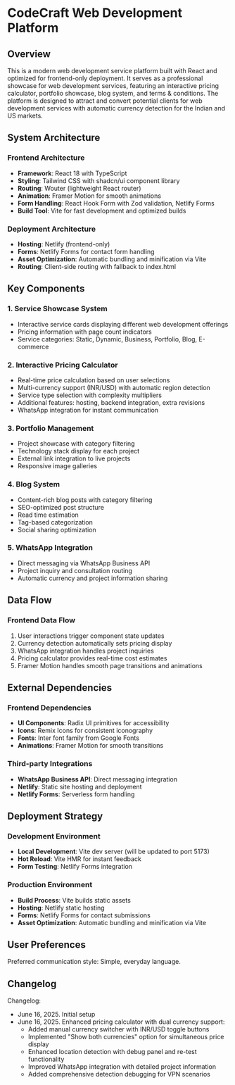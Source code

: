 # CodeCraft Web Development Platform

## Overview

This is a modern web development service platform built with React and optimized for frontend-only deployment. It serves as a professional showcase for web development services, featuring an interactive pricing calculator, portfolio showcase, blog system, and terms & conditions. The platform is designed to attract and convert potential clients for web development services with automatic currency detection for the Indian and US markets.

## System Architecture

### Frontend Architecture
- **Framework**: React 18 with TypeScript
- **Styling**: Tailwind CSS with shadcn/ui component library
- **Routing**: Wouter (lightweight React router)
- **Animation**: Framer Motion for smooth animations
- **Form Handling**: React Hook Form with Zod validation, Netlify Forms
- **Build Tool**: Vite for fast development and optimized builds

### Deployment Architecture
- **Hosting**: Netlify (frontend-only)
- **Forms**: Netlify Forms for contact form handling
- **Asset Optimization**: Automatic bundling and minification via Vite
- **Routing**: Client-side routing with fallback to index.html

## Key Components

### 1. Service Showcase System
- Interactive service cards displaying different web development offerings
- Pricing information with page count indicators
- Service categories: Static, Dynamic, Business, Portfolio, Blog, E-commerce

### 2. Interactive Pricing Calculator
- Real-time price calculation based on user selections
- Multi-currency support (INR/USD) with automatic region detection
- Service type selection with complexity multipliers
- Additional features: hosting, backend integration, extra revisions
- WhatsApp integration for instant communication

### 3. Portfolio Management
- Project showcase with category filtering
- Technology stack display for each project
- External link integration to live projects
- Responsive image galleries

### 4. Blog System
- Content-rich blog posts with category filtering
- SEO-optimized post structure
- Read time estimation
- Tag-based categorization
- Social sharing optimization

### 5. WhatsApp Integration
- Direct messaging via WhatsApp Business API
- Project inquiry and consultation routing
- Automatic currency and project information sharing

## Data Flow

### Frontend Data Flow
1. User interactions trigger component state updates
2. Currency detection automatically sets pricing display
3. WhatsApp integration handles project inquiries
4. Pricing calculator provides real-time cost estimates
5. Framer Motion handles smooth page transitions and animations

## External Dependencies

### Frontend Dependencies
- **UI Components**: Radix UI primitives for accessibility
- **Icons**: Remix Icons for consistent iconography
- **Fonts**: Inter font family from Google Fonts
- **Animations**: Framer Motion for smooth transitions

### Third-party Integrations
- **WhatsApp Business API**: Direct messaging integration
- **Netlify**: Static site hosting and deployment
- **Netlify Forms**: Serverless form handling

## Deployment Strategy

### Development Environment
- **Local Development**: Vite dev server (will be updated to port 5173)
- **Hot Reload**: Vite HMR for instant feedback
- **Form Testing**: Netlify Forms integration

### Production Environment
- **Build Process**: Vite builds static assets
- **Hosting**: Netlify static hosting
- **Forms**: Netlify Forms for contact submissions
- **Asset Optimization**: Automatic bundling and minification via Vite

## User Preferences

Preferred communication style: Simple, everyday language.

## Changelog

Changelog:
- June 16, 2025. Initial setup
- June 16, 2025. Enhanced pricing calculator with dual currency support:
  - Added manual currency switcher with INR/USD toggle buttons
  - Implemented "Show both currencies" option for simultaneous price display
  - Enhanced location detection with debug panel and re-test functionality
  - Improved WhatsApp integration with detailed project information
  - Added comprehensive detection debugging for VPN scenarios